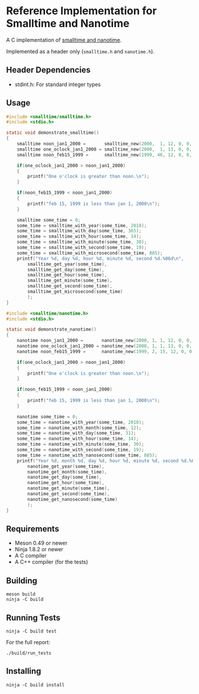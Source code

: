 Reference Implementation for Smalltime and Nanotime
===================================================

A C implementation of [smalltime and nanotime](https://github.com/kstenerud/smalltime).

Implemented as a header only (`smalltime.h` and `nanotime.h`).



Header Dependencies
-------------------

 * stdint.h: For standard integer types



Usage
-----

```c
#include <smalltime/smalltime.h>
#include <stdio.h>

static void demonstrate_smalltime()
{
	smalltime noon_jan1_2000 =       smalltime_new(2000,  1, 12, 0, 0, 0);
	smalltime one_oclock_jan1_2000 = smalltime_new(2000,  1, 13, 0, 0, 0);
	smalltime noon_feb15_1999 =      smalltime_new(1999, 46, 12, 0, 0, 0);

	if(one_oclock_jan1_2000 > noon_jan1_2000)
	{
		printf("One o'clock is greater than noon.\n");
	}

	if(noon_feb15_1999 < noon_jan1_2000)
	{
		printf("feb 15, 1999 is less than jan 1, 2000\n");
	}

	smalltime some_time = 0;
	some_time = smalltime_with_year(some_time, 2018);
	some_time = smalltime_with_day(some_time, 365);
	some_time = smalltime_with_hour(some_time, 14);
	some_time = smalltime_with_minute(some_time, 30);
	some_time = smalltime_with_second(some_time, 19);
	some_time = smalltime_with_microsecond(some_time, 885);
	printf("Year %d, day %d, hour %d, minute %d, second %d.%06d\n",
		smalltime_get_year(some_time),
		smalltime_get_day(some_time),
		smalltime_get_hour(some_time),
		smalltime_get_minute(some_time),
		smalltime_get_second(some_time),
		smalltime_get_microsecond(some_time)
		);
}
```

```c
#include <smalltime/nanotime.h>
#include <stdio.h>

static void demonstrate_nanotime()
{
    nanotime noon_jan1_2000 =       nanotime_new(2000, 1, 1, 12, 0, 0, 0);
    nanotime one_oclock_jan1_2000 = nanotime_new(2000, 1, 1, 13, 0, 0, 0);
    nanotime noon_feb15_1999 =      nanotime_new(1999, 2, 15, 12, 0, 0, 0);

    if(one_oclock_jan1_2000 > noon_jan1_2000)
    {
        printf("One o'clock is greater than noon.\n");
    }

    if(noon_feb15_1999 < noon_jan1_2000)
    {
        printf("feb 15, 1999 is less than jan 1, 2000\n");
    }

    nanotime some_time = 0;
    some_time = nanotime_with_year(some_time, 2018);
    some_time = nanotime_with_month(some_time, 12);
    some_time = nanotime_with_day(some_time, 31);
    some_time = nanotime_with_hour(some_time, 14);
    some_time = nanotime_with_minute(some_time, 30);
    some_time = nanotime_with_second(some_time, 19);
    some_time = nanotime_with_nanosecond(some_time, 885);
    printf("Year %d, month %d, day %d, hour %d, minute %d, second %d.%06d\n",
        nanotime_get_year(some_time),
        nanotime_get_month(some_time),
        nanotime_get_day(some_time),
        nanotime_get_hour(some_time),
        nanotime_get_minute(some_time),
        nanotime_get_second(some_time),
        nanotime_get_nanosecond(some_time)
        );
}
```



Requirements
------------

  * Meson 0.49 or newer
  * Ninja 1.8.2 or newer
  * A C compiler
  * A C++ compiler (for the tests)



Building
--------

    meson build
    ninja -C build



Running Tests
-------------

    ninja -C build test

For the full report:

    ./build/run_tests



Installing
----------

    ninja -C build install
